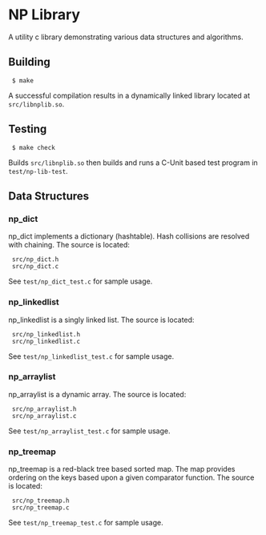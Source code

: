 # NP Library

A utility c library demonstrating various data structures and algorithms.

## Building

     $ make

A successful compilation results in a dynamically linked library located at
`src/libnplib.so`.

## Testing

     $ make check

Builds `src/libnplib.so` then builds and runs a C-Unit based test program in
`test/np-lib-test`.

## Data Structures

### np_dict

np_dict implements a dictionary (hashtable). Hash collisions are resolved
with chaining. The source is located:

     src/np_dict.h
     src/np_dict.c

See `test/np_dict_test.c` for sample usage.

### np_linkedlist

np_linkedlist is a singly linked list. The source is located:

     src/np_linkedlist.h
     src/np_linkedlist.c

See `test/np_linkedlist_test.c` for sample usage.

### np_arraylist

np_arraylist is a dynamic array. The source is located:

     src/np_arraylist.h
     src/np_arraylist.c

See `test/np_arraylist_test.c` for sample usage.

### np_treemap

np_treemap is a red-black tree based sorted map. The map provides ordering
on the keys based upon a given comparator function. The source is located:

     src/np_treemap.h
     src/np_treemap.c

See `test/np_treemap_test.c` for sample usage.
